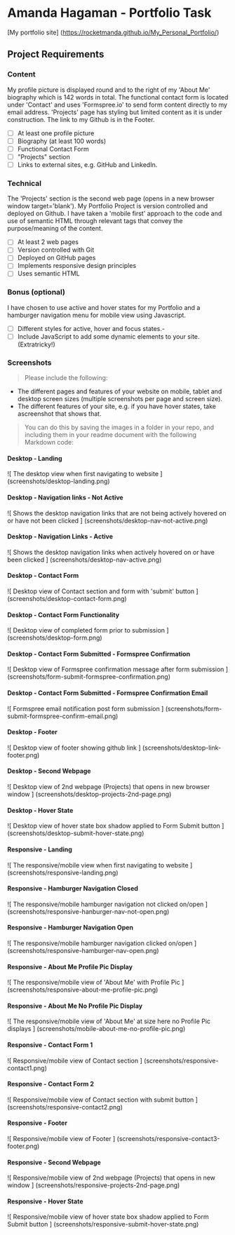 # Amanda Hagaman - Portfolio Task 
[My portfolio site] (https://rocketmanda.github.io/My_Personal_Portfolio/) 

## Project Requirements
### Content
My profile picture is displayed round and to the right of my 'About Me' biography which is 142 words in total. The functional contact form is located under 'Contact' and uses 'Formspree.io' to send form content directly to my email address. 'Projects' page has styling  but limited content as it is under construction. The link to my Github is in the Footer. 
- [ ] At least one profile picture
- [ ] Biography (at least 100 words)
- [ ] Functional Contact Form 
- [ ] "Projects" section 
- [ ] Links to external sites, e.g. GitHub and LinkedIn.

### Technical
The 'Projects' section is the second web page (opens in a new browser window target='blank'). My Portfolio Project is version controlled and deployed on Github. I have taken a 'mobile first' approach to the  code and use of semantic HTML through relevant tags that convey the purpose/meaning of the content.
- [ ] At least 2 web pages 
- [ ] Version controlled with Git 
- [ ] Deployed on GitHub pages 
- [ ] Implements responsive design principles 
- [ ] Uses semantic HTML
 
### Bonus (optional)
I have chosen to use active and hover states for my Portfolio and a hamburger navigation menu for mobile view using Javascript.
- [ ] Different styles for active, hover and focus states.- 
- [ ] Include JavaScript to add some dynamic elements to your site. (Extratricky!)

### Screenshots
> Please include the following:
- The different pages and features of your website on mobile, tablet and desktop screen sizes (multiple screenshots per page and screen size).
- The different features of your site, e.g. if you have hover states, take ascreenshot that shows that.
> You can do this by saving the images in a folder in your repo, and including them in your readme document with the following Markdown code:

#### Desktop - Landing
![ The desktop view when first navigating to website ] 
(screenshots/desktop-landing.png)
#### Desktop - Navigation links - Not Active
![ Shows the desktop navigation links that are not being actively hovered on or have not been clicked ] 
(screenshots/desktop-nav-not-active.png)
#### Desktop - Navigation Links - Active
![ Shows the desktop navigation links when actively hovered on or have been clicked ] 
(screenshots/desktop-nav-active.png)
#### Desktop - Contact Form
![ Desktop view of Contact section and form with 'submit' button ] 
(screenshots/desktop-contact-form.png)
#### Desktop - Contact Form Functionality
![ Desktop view of completed form prior to submission ] 
(screenshots/desktop-form.png)
#### Desktop - Contact Form Submitted - Formspree Confirmation
![ Desktop view of Formspree confirmation message after form submission ] 
(screenshots/form-submit-formspree-confirmation.png)
#### Desktop - Contact Form Submitted - Formspree Confirmation Email
![ Formspree email notification post form submission ] 
(screenshots/form-submit-formspree-confirm-email.png)
#### Desktop - Footer
![ Desktop view of footer showing github link ] 
(screenshots/desktop-link-footer.png)
#### Desktop - Second Webpage
![ Desktop view of 2nd webpage (Projects) that opens in new browser window ] 
(screenshots/desktop-projects-2nd-page.png)
#### Desktop - Hover State
![ Desktop view of hover state box shadow applied to Form Submit button ] 
(screenshots/desktop-submit-hover-state.png)
#### Responsive - Landing
![ The responsive/mobile view when first navigating to website ] 
(screenshots/responsive-landing.png)
#### Responsive - Hamburger Navigation Closed
![ The responsive/mobile hamburger navigation not clicked on/open ] 
(screenshots/responsive-hanburger-nav-not-open.png)
#### Responsive - Hamburger Navigation Open
![ The responsive/mobile hamburger navigation clicked on/open ] 
(screenshots/responsive-hamburger-nav-open.png)
#### Responsive - About Me Profile Pic Display
![ The responsive/mobile view of 'About Me' with Profile Pic ] 
(screenshots/responsive-about-me-profile-pic.png)
#### Responsive - About Me No Profile Pic Display
![ The responsive/mobile view of 'About Me' at size here no Profile Pic displays ]
(screenshots/mobile-about-me-no-profile-pic.png)
#### Responsive - Contact Form 1
![ Responsive/mobile view of Contact section ] 
(screenshots/responsive-contact1.png)
#### Responsive - Contact Form 2
![ Responsive/mobile view of Contact section with submit button ] 
(screenshots/responsive-contact2.png)
#### Responsive - Footer
![ Responsive/mobile view of Footer ] 
(screenshots/responsive-contact3-footer.png)
#### Responsive - Second Webpage
![ Responsive/mobile view of 2nd webpage (Projects) that opens in new window ] 
(screenshots/responsive-projects-2nd-page.png)
#### Responsive - Hover State
![ Responsive/mobile view of hover state box shadow applied to Form Submit button ] 
(screenshots/responsive-submit-hover-state.png)
